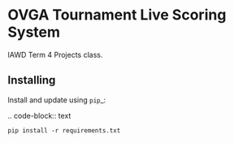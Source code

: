 # OVGA Tournament Live Scoring System

IAWD Term 4 Projects class.

Installing
----------

Install and update using `pip`_:

.. code-block:: text

    pip install -r requirements.txt